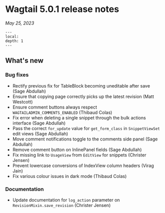 # Wagtail 5.0.1 release notes

_May 25, 2023_

```{contents}
---
local:
depth: 1
---
```

## What's new

### Bug fixes

 * Rectify previous fix for TableBlock becoming uneditable after save (Sage Abdullah)
 * Ensure that copying page correctly picks up the latest revision (Matt Westcott)
 * Ensure comment buttons always respect `WAGTAILADMIN_COMMENTS_ENABLED` (Thibaud Colas)
 * Fix error when deleting a single snippet through the bulk actions interface (Sage Abdullah)
 * Pass the correct `for_update` value for `get_form_class` in `SnippetViewSet` edit views (Sage Abdullah)
 * Move comment notifications toggle to the comments side panel (Sage Abdullah)
 * Remove comment button on InlinePanel fields (Sage Abdullah)
 * Fix missing link to `UsageView` from `EditView` for snippets (Christer Jensen)
 * Prevent lowercase conversions of IndexView column headers (Virag Jain)
 * Fix various colour issues in dark mode (Thibaud Colas)

### Documentation

 * Update documentation for `log_action` parameter on `RevisionMixin.save_revision` (Christer Jensen)
